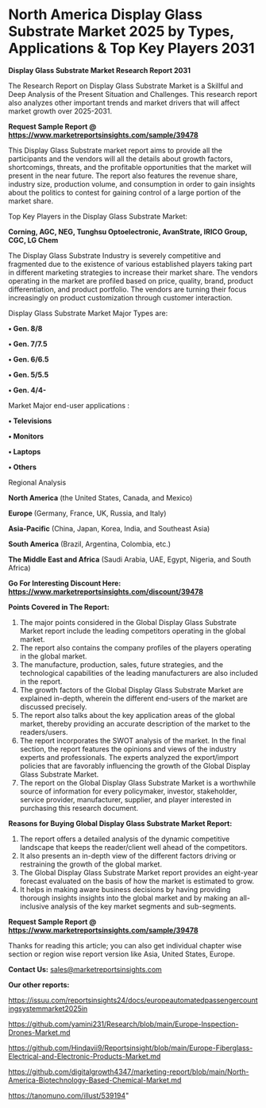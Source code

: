 # North America Display Glass Substrate Market 2025 by Types, Applications & Top Key Players 2031

<strong>Display Glass Substrate Market Research Report 2031</strong>

The Research Report on Display Glass Substrate Market is a Skillful and Deep Analysis of the Present Situation and Challenges. This research report also analyzes other important trends and market drivers that will affect market growth over 2025-2031.

<strong>Request Sample Report @ <a href=https://www.marketreportsinsights.com/sample/39478>https://www.marketreportsinsights.com/sample/39478</a></strong>

This Display Glass Substrate market report aims to provide all the participants and the vendors will all the details about growth factors, shortcomings, threats, and the profitable opportunities that the market will present in the near future. The report also features the revenue share, industry size, production volume, and consumption in order to gain insights about the politics to contest for gaining control of a large portion of the market share.

Top Key Players in the Display Glass Substrate Market:

<strong>Corning, AGC, NEG, Tunghsu Optoelectronic, AvanStrate, IRICO Group, CGC, LG Chem</strong>

The Display Glass Substrate Industry is severely competitive and fragmented due to the existence of various established players taking part in different marketing strategies to increase their market share. The vendors operating in the market are profiled based on price, quality, brand, product differentiation, and product portfolio. The vendors are turning their focus increasingly on product customization through customer interaction.

Display Glass Substrate Market Major Types are:

<strong>•  Gen. 8/8

•  Gen. 7/7.5

•  Gen. 6/6.5

•  Gen. 5/5.5

•  Gen. 4/4-</strong>

Market Major end-user applications :

<strong>•  Televisions

•  Monitors

•  Laptops

•  Others</strong>

Regional Analysis

</u><strong><b>North America</b></strong> (the United States, Canada, and Mexico)

<strong><b>Europe </b></strong>(Germany, France, UK, Russia, and Italy)

<strong><b>Asia-Pacific</b></strong> (China, Japan, Korea, India, and Southeast Asia)

<strong><b>South America</b></strong> (Brazil, Argentina, Colombia, etc.)

<strong><b>The Middle East and Africa</b></strong> (Saudi Arabia, UAE, Egypt, Nigeria, and South Africa)

<strong>Go For Interesting Discount Here: <a href=https://www.marketreportsinsights.com/discount/39478>https://www.marketreportsinsights.com/discount/39478</a></strong>

<strong>Points Covered in The Report:</strong>
<ol>
  <li>The major points considered in the Global Display Glass Substrate Market report include the leading competitors operating in the global market.</li>
  <li>The report also contains the company profiles of the players operating in the global market.</li>
  <li>The manufacture, production, sales, future strategies, and the technological capabilities of the leading manufacturers are also included in the report.</li>
  <li>The growth factors of the Global Display Glass Substrate Market are explained in-depth, wherein the different end-users of the market are discussed precisely.</li>
  <li>The report also talks about the key application areas of the global market, thereby providing an accurate description of the market to the readers/users.</li>
  <li>The report incorporates the SWOT analysis of the market. In the final section, the report features the opinions and views of the industry experts and professionals. The experts analyzed the export/import policies that are favorably influencing the growth of the Global Display Glass Substrate Market.</li>
  <li>The report on the Global Display Glass Substrate Market is a worthwhile source of information for every policymaker, investor, stakeholder, service provider, manufacturer, supplier, and player interested in purchasing this research document.</li>
</ol>
<strong>Reasons for Buying Global Display Glass Substrate Market Report:</strong>

<ol>
  <li>The report offers a detailed analysis of the dynamic competitive landscape that keeps the reader/client well ahead of the competitors.</li>
  <li>It also presents an in-depth view of the different factors driving or restraining the growth of the global market.</li>
  <li>The Global Display Glass Substrate Market report provides an eight-year forecast evaluated on the basis of how the market is estimated to grow.</li>
  <li>It helps in making aware business decisions by having providing thorough insights insights into the global market and by making an all-inclusive analysis of the key market segments and sub-segments.</li>
</ol>
<strong>Request Sample Report @ <a href=https://www.marketreportsinsights.com/sample/39478>https://www.marketreportsinsights.com/sample/39478</a></strong>


Thanks for reading this article; you can also get individual chapter wise section or region wise report version like Asia, United States, Europe.

<strong>Contact Us:</strong>
sales@marketreportsinsights.com

<strong>Our other reports:</strong>

<a href=https://issuu.com/reportsinsights24/docs/europeautomatedpassengercountingsystemmarket2025in>https://issuu.com/reportsinsights24/docs/europeautomatedpassengercountingsystemmarket2025in</a>

<a href=https://github.com/yamini231/Research/blob/main/Europe-Inspection-Drones-Market.md>https://github.com/yamini231/Research/blob/main/Europe-Inspection-Drones-Market.md</a>

<a href=https://github.com/Hindavii9/Reportsinsight/blob/main/Europe-Fiberglass-Electrical-and-Electronic-Products-Market.md>https://github.com/Hindavii9/Reportsinsight/blob/main/Europe-Fiberglass-Electrical-and-Electronic-Products-Market.md</a>

<a href=https://github.com/digitalgrowth4347/marketing-report/blob/main/North-America-Biotechnology-Based-Chemical-Market.md>https://github.com/digitalgrowth4347/marketing-report/blob/main/North-America-Biotechnology-Based-Chemical-Market.md</a>

<a href=https://tanomuno.com/illust/539194>https://tanomuno.com/illust/539194</a>"
